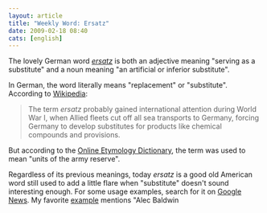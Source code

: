 ```yaml
---
layout: article
title: "Weekly Word: Ersatz"
date: 2009-02-18 08:40
cats: [english]
---
```

The lovely German word <em><a href="http://dictionary.reference.com/browse/ersatz">ersatz</a></em> is both an adjective meaning "serving as a substitute" and a noun meaning "an artificial or inferior substitute".

In German, the word literally means "replacement" or "substitute". According to <a href="http://en.wikipedia.org/wiki/Ersatz" title="Ersatz">Wikipedia</a>:

<blockquote>
The term <em>ersatz</em> probably gained international attention during World War I, when Allied fleets cut off all sea transports to Germany, forcing Germany to develop substitutes for products like chemical compounds and provisions.
</blockquote>

But according to the <a href="http://www.etymonline.com/index.php?term=ersatz" title="ersatz">Online Etymology Dictionary</a>, the term was used to mean "units of the army reserve".

Regardless of its previous meanings, today <em>ersatz</em> is a good old American word still used to add a little flare when "substitute" doesn't sound interesting enough. For some usage examples, search for it on <a href="http://news.google.com/news?hl=en&ned=us&q=ersatz">Google News</a>. My favorite <a href="http://www.northernstar.info/article/6466/" rel="nofollow">example</a> mentions "Alec Baldwin
